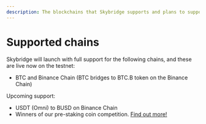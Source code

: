 ```yaml
---
description: The blockchains that Skybridge supports and plans to support
---
```


# Supported chains

Skybridge will launch with full support for the following chains, and these are live now on the testnet:

* BTC and Binance Chain \(BTC bridges to BTC.B token on the Binance Chain\)

Upcoming support:

* USDT \(Omni\) to BUSD on Binance Chain
* Winners of our pre-staking coin competition. [Find out more!](getting-start/how-to-stake/pre-staking.md)








